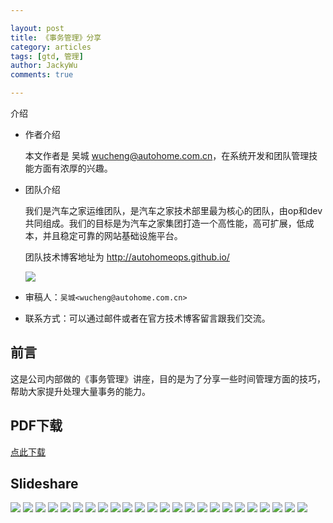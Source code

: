 ```yaml
---

layout: post   
title: 《事务管理》分享   
category: articles  
tags: [gtd, 管理]  
author: JackyWu  
comments: true  

---
```


介绍

- 作者介绍

    本文作者是 吴城 <wucheng@autohome.com.cn>，在系统开发和团队管理技能方面有浓厚的兴趣。

- 团队介绍

    我们是汽车之家运维团队，是汽车之家技术部里最为核心的团队，由op和dev共同组成。我们的目标是为汽车之家集团打造一个高性能，高可扩展，低成本，并且稳定可靠的网站基础设施平台。
     
    团队技术博客地址为 <http://autohomeops.github.io/>
     
    ![](/images/cli_200px.png)

- 审稿人：`吴城<wucheng@autohome.com.cn>`
- 联系方式：可以通过邮件或者在官方技术博客留言跟我们交流。

## 前言

这是公司内部做的《事务管理》讲座，目的是为了分享一些时间管理方面的技巧，帮助大家提升处理大量事务的能力。

## PDF下载

[点此下载](/downloads/gtd_share/事务管理.pdf)

## Slideshare

![](/images/gtd_share/事务管理.001.jpeg)
![](/images/gtd_share/事务管理.002.jpeg)
![](/images/gtd_share/事务管理.003.jpeg)
![](/images/gtd_share/事务管理.004.jpeg)
![](/images/gtd_share/事务管理.005.jpeg)
![](/images/gtd_share/事务管理.006.jpeg)
![](/images/gtd_share/事务管理.007.jpeg)
![](/images/gtd_share/事务管理.008.jpeg)
![](/images/gtd_share/事务管理.009.jpeg)
![](/images/gtd_share/事务管理.010.jpeg)
![](/images/gtd_share/事务管理.011.jpeg)
![](/images/gtd_share/事务管理.012.jpeg)
![](/images/gtd_share/事务管理.013.jpeg)
![](/images/gtd_share/事务管理.014.jpeg)
![](/images/gtd_share/事务管理.015.jpeg)
![](/images/gtd_share/事务管理.016.jpeg)
![](/images/gtd_share/事务管理.017.jpeg)
![](/images/gtd_share/事务管理.018.jpeg)
![](/images/gtd_share/事务管理.019.jpeg)
![](/images/gtd_share/事务管理.020.jpeg)
![](/images/gtd_share/事务管理.021.jpeg)
![](/images/gtd_share/事务管理.022.jpeg)
![](/images/gtd_share/事务管理.023.jpeg)
![](/images/gtd_share/事务管理.024.jpeg)
